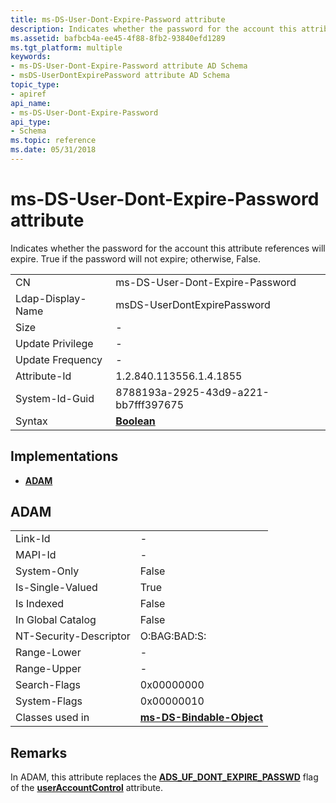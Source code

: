 ```yaml
---
title: ms-DS-User-Dont-Expire-Password attribute
description: Indicates whether the password for the account this attribute references will expire.
ms.assetid: bafbcb4a-ee45-4f88-8fb2-93840efd1289
ms.tgt_platform: multiple
keywords:
- ms-DS-User-Dont-Expire-Password attribute AD Schema
- msDS-UserDontExpirePassword attribute AD Schema
topic_type:
- apiref
api_name:
- ms-DS-User-Dont-Expire-Password
api_type:
- Schema
ms.topic: reference
ms.date: 05/31/2018
---
```


# ms-DS-User-Dont-Expire-Password attribute

Indicates whether the password for the account this attribute references will expire. True if the password will not expire; otherwise, False.



|                   |                                      |
|-------------------|--------------------------------------|
| CN                | ms-DS-User-Dont-Expire-Password      |
| Ldap-Display-Name | msDS-UserDontExpirePassword          |
| Size              | \-                                   |
| Update Privilege  | \-                                   |
| Update Frequency  | \-                                   |
| Attribute-Id      | 1.2.840.113556.1.4.1855              |
| System-Id-Guid    | 8788193a-2925-43d9-a221-bb7fff397675 |
| Syntax            | [**Boolean**](s-boolean.md)         |



## Implementations

-   [**ADAM**](#adam)

## ADAM



|                        |                                                                   |
|------------------------|-------------------------------------------------------------------|
| Link-Id                | \-                                                                |
| MAPI-Id                | \-                                                                |
| System-Only            | False                                                             |
| Is-Single-Valued       | True                                                              |
| Is Indexed             | False                                                             |
| In Global Catalog      | False                                                             |
| NT-Security-Descriptor | O:BAG:BAD:S:                                                      |
| Range-Lower            | \-                                                                |
| Range-Upper            | \-                                                                |
| Search-Flags           | 0x00000000                                                        |
| System-Flags           | 0x00000010                                                        |
| Classes used in        | [**ms-DS-Bindable-Object**](c-msds-bindableobject.md)<br/> |



## Remarks

In ADAM, this attribute replaces the [**ADS\_UF\_DONT\_EXPIRE\_PASSWD**](/windows/desktop/api/iads/ne-iads-ads_user_flag_enum) flag of the [**userAccountControl**](a-useraccountcontrol.md) attribute.

 

